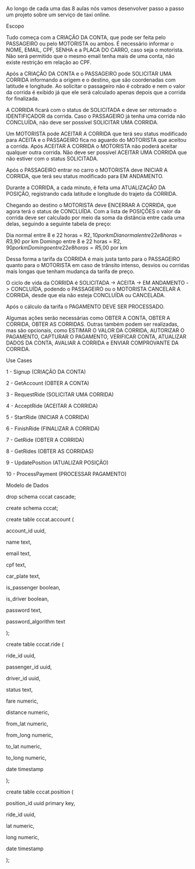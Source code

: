 Ao longo de cada uma das 8 aulas nós vamos desenvolver passo a passo um projeto sobre um serviço de taxi online.



Escopo



Tudo começa com a CRIAÇÃO DA CONTA, que pode ser feita pelo PASSAGEIRO ou pelo MOTORISTA ou ambos. É necessário informar o NOME, EMAIL, CPF, SENHA e a PLACA DO CARRO, caso seja o motorista. Não será permitido que o mesmo email tenha mais de uma conta, não existe restrição em relação ao CPF.



Após a CRIAÇÃO DA CONTA e o PASSAGEIRO pode SOLICITAR UMA CORRIDA informando a origem e o destino, que são coordenadas com latitude e longitude. Ao solicitar o passageiro não é cobrado e nem o valor da corrida é exibido já que ele será calculado apenas depois que a corrida for finalizada.



A CORRIDA ficará com o status de SOLICITADA e deve ser retornado o IDENTIFICADOR da corrida. Caso o PASSAGEIRO já tenha uma corrida não CONCLUÍDA, não deve ser possível SOLICITAR UMA CORRIDA.



Um MOTORISTA pode ACEITAR A CORRIDA que terá seu status modificado para ACEITA e o PASSAGEIRO fica no aguardo do MOTORISTA que aceitou a corrida. Após ACEITAR A CORRIDA o MOTORISTA não poderá aceitar qualquer outra corrida. Não deve ser possível ACEITAR UMA CORRIDA que não estiver com o status SOLICITADA.



Após o PASSAGEIRO entrar no carro o MOTORISTA deve INICIAR A CORRIDA, que terá seu status modificado para EM ANDAMENTO. 



Durante a CORRIDA, a cada minuto, é feita uma ATUALIZAÇÃO DA POSIÇÃO, registrando cada latitude e longitude do trajeto da CORRIDA.



Chegando ao destino o MOTORISTA deve ENCERRAR A CORRIDA, que agora terá o status de CONCLUÍDA. Com a lista de POSIÇÕES o valor da corrida deve ser calculado por meio da soma da distância entre cada uma delas, seguindo a seguinte tabela de preço:



Dia normal entre 8 e 22 horas = R$2,10 por km
Dia normal entre 22 e 8 horas = R$3,90 por km
Domingo entre 8 e 22 horas = R$2,90 por km
Domingo entre 22 e 8 horas = R$5,00 por km


Dessa forma a tarifa da CORRIDA é mais justa tanto para o PASSAGEIRO quanto para o MOTORISTA em caso de trânsito intenso, desvios ou corridas mais longas que tenham mudança da tarifa de preço.



O ciclo de vida da CORRIDA é SOLICITADA -> ACEITA -> EM ANDAMENTO -> CONCLUÍDA, podendo o PASSAGEIRO ou o MOTORISTA CANCELAR A CORRIDA, desde que ela não esteja CONCLUÍDA ou CANCELADA.



Após o cálculo da tarifa o PAGAMENTO DEVE SER PROCESSADO.



Algumas ações serão necessárias como OBTER A CONTA, OBTER A CORRIDA, OBTER AS CORRIDAS. Outras também podem ser realizadas, mas são opcionais, como ESTIMAR O VALOR DA CORRIDA, AUTORIZAR O PAGAMENTO, CAPTURAR O PAGAMENTO, VERIFICAR CONTA, ATUALIZAR DADOS DA CONTA, AVALIAR A CORRIDA e ENVIAR COMPROVANTE DA CORRIDA.



Use Cases



1 - Signup (CRIAÇÃO DA CONTA)

2 - GetAccount (OBTER A CONTA)

3 - RequestRide (SOLICITAR UMA CORRIDA)

4 - AcceptRide (ACEITAR A CORRIDA)

5 - StartRide (INICIAR A CORRIDA)

6 - FinishRide (FINALIZAR A CORRIDA)

7 - GetRide (OBTER A CORRIDA)

8 - GetRides (OBTER AS CORRIDAS)

9 - UpdatePosition (ATUALIZAR POSIÇÃO)

10 - ProcessPayment (PROCESSAR PAGAMENTO)



Modelo de Dados



drop schema cccat cascade;



create schema cccat;



create table cccat.account (

account_id uuid,

name text,

email text,

cpf text,

car_plate text,

is_passenger boolean,

is_driver boolean,

password text,

password_algorithm text

);



create table cccat.ride (

ride_id uuid,

passenger_id uuid,

driver_id uuid,

status text,

fare numeric,

distance numeric,

from_lat numeric,

from_long numeric,

to_lat numeric,

to_long numeric,

date timestamp

);



create table cccat.position (

position_id uuid primary key,

ride_id uuid,

lat numeric,

long numeric,

date timestamp

);